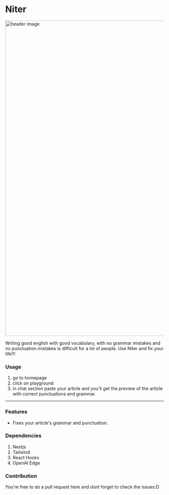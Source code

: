 # Niter
<img width="1000" alt="header image" src="https://github.com/nermalcat69/niter/assets/73933669/feaf28d2-ff52-4330-9fb1-1c481bf95cef">

Writing good english with good vocabulary, with no grammar mistakes and no punctuation mistakes is difficult for a lot of people. Use Niter and fix your life!!!

### Usage

1. go to homepage
2. click on playground
3. in chat section paste your article and you'll get the preview of the article with correct punctuations and grammar.

---

### Features

- Fixes your article's grammar and punctuation.

### Dependencies

1. Nextjs
2. Tailwind
3. React Hooks
4. OpenAI Edge

### Contribution

You're free to do a pull request here and dont forget to check the issues:D
